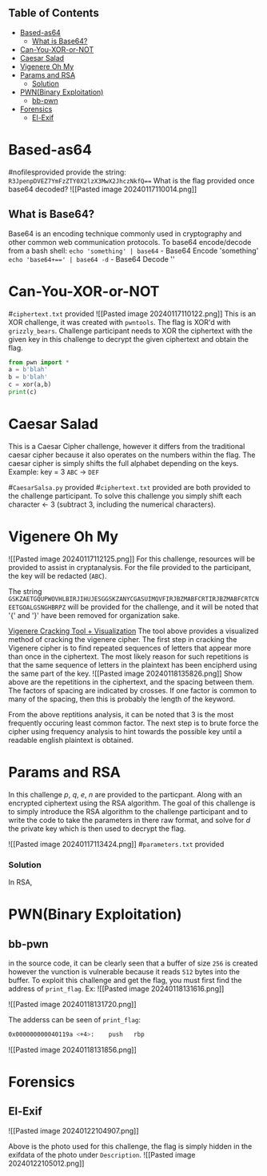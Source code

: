 ## Table of Contents

- [Based-as64](#based-as64)
  - [What is Base64?](#What\is\Base64?)
- [Can-You-XOR-or-NOT](#can-you-xor-or-not)
- [Caesar Salad](#caesar\salad)
- [Vigenere Oh My](#vigenere\oh\my)
- [Params and RSA](#params\and\rsa)
    - [Solution](#Solution)
- [PWN(Binary Exploitation)](#pwn(binary\exploitation))
  - [bb-pwn](#bb-pwn)
- [Forensics](#forensics)
  - [El-Exif](#El-Exif)

# Based-as64
#nofilesprovided
provide the string:
`R3JpenpDVEZ7YmFzZTY0X2lzX3MwX2JhczNkfQ==`
What is the flag provided once base64 decoded?
![[Pasted image 20240117110014.png]]
## What is Base64?
Base64 is an encoding technique commonly used in cryptography and other common web communication protocols. To base64 encode/decode from a bash shell:
`echo 'something' | base64` - Base64 Encode 'something'
`echo 'base64+==' | base64 -d` - Base64 Decode ''

# Can-You-XOR-or-NOT
#`ciphertext.txt` provided
![[Pasted image 20240117110122.png]]
This is an XOR challenge, it was created with `pwntools`. The flag is XOR'd with `grizzly_bears`.
Challenge participant needs to XOR the ciphertext with the given key in this challenge to decrypt the given ciphertext and obtain the flag.
```python
from pwn import *
a = b'blah'
b = b'blah'
c = xor(a,b)
print(c)
```


# Caesar Salad
This is a Caesar Cipher challenge, however it differs from the  traditional caesar cipher because it also operates on the numbers within the flag.
The caesar cipher is simply shifts the full alphabet depending on the keys.
Example:
key = 3
`ABC` -> `DEF`

#`CaesarSalsa.py` provided
#`ciphertext.txt` provided
are both provided to the challenge participant. To solve this challenge you simply shift each character <- 3 (subtract 3, including the numerical characters).




# Vigenere Oh My
![[Pasted image 20240117112125.png]]
For this challenge, resources will be provided to assist in cryptanalysis. For the file provided to the participant, the key will be redacted (`ABC`).

The string `GSKZAETGQUPWOVHLBIRJIHUJESGGSKZANYCGASUIMQVFIRJBZMABFCRTIRJBZMABFCRTCNEETGOALGSNGHBRPZ` will be provided for the challenge, and it will be noted that '{' and '}' have been removed for organization sake.

[Vigenere Cracking Tool + Visualization](https://www.simonsingh.net/The_Black_Chamber/vigenere_cracking_tool.html)
The tool above provides a visualized method of cracking the vigenere cipher. 
The first step in cracking the Vigenere cipher is to find repeated sequences of letters that appear more than once in the ciphertext. The most likely reason for such repetitions is that the same sequence of letters in the plaintext has been encipherd using the same part of the key. 
![[Pasted image 20240118135826.png]]
Show above are the repetitions in the ciphertext, and the spacing between them. The factors of spacing are indicated by crosses. If one factor is common to many of the spacing, then this is probably the length of the keyword.

From the above reptitions analysis, it can be noted that 3 is the most frequently occuring least common factor. The next step is to brute force the cipher using frequency analysis to hint towards the possible key until a readable english plaintext is obtained.
# Params and RSA
In this challenge $p$, $q$, $e$, $n$ are provided to the particpant. Along with an encrypted ciphertext using the RSA algorithm. The goal of this challenge is to simply introduce the RSA algorithm to the challenge participant and to write the code to take the parameters in there raw format, and solve for $d$ the private key which is then used to decrypt the flag.

![[Pasted image 20240117113424.png]]
#`parameters.txt` provided

### Solution
In RSA, 

# PWN(Binary Exploitation)
## bb-pwn
in the source code, it can be clearly seen that a buffer of size `256` is created however the vunction is vulnerable because it reads `512` bytes into the buffer. To exploit this challenge and get the flag, you must first find the address of `print_flag`.
Ex:
![[Pasted image 20240118131616.png]]

![[Pasted image 20240118131720.png]]

The adderss can be seen of `print_flag`:
```bash
0x000000000040119a <+4>:	push   rbp
```
![[Pasted image 20240118131856.png]]




# Forensics
## El-Exif
![[Pasted image 20240122104907.png]]

Above is the photo used for this challenge, the flag is simply hidden in the exifdata of the photo under `Description`.
![[Pasted image 20240122105012.png]]













